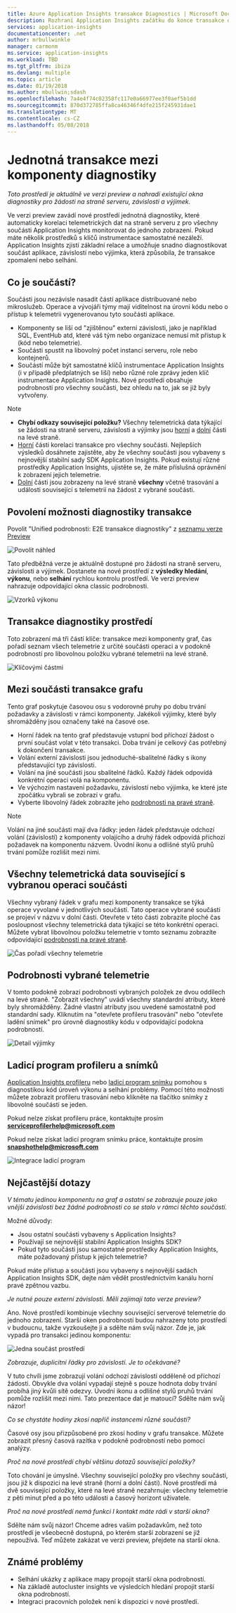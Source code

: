 ```yaml
---
title: Azure Application Insights transakce Diagnostics | Microsoft Docs
description: Rozhraní Application Insights začátku do konce transakce diagnostics
services: application-insights
documentationcenter: .net
author: mrbullwinkle
manager: carmonm
ms.service: application-insights
ms.workload: TBD
ms.tgt_pltfrm: ibiza
ms.devlang: multiple
ms.topic: article
ms.date: 01/19/2018
ms.author: mbullwin;sdash
ms.openlocfilehash: 7a4e4f74c02358fc117e0a66977ee3f0aef5b1dd
ms.sourcegitcommit: 870d372785ffa8ca46346f4dfe215f245931dae1
ms.translationtype: MT
ms.contentlocale: cs-CZ
ms.lasthandoff: 05/08/2018
---
```

# <a name="unified-cross-component-transaction-diagnostics"></a>Jednotná transakce mezi komponenty diagnostiky

*Toto prostředí je aktuálně ve verzi preview a nahradí existující okna diagnostiky pro žádosti na straně serveru, závislosti a výjimek.*

Ve verzi preview zavádí nové prostředí jednotná diagnostiky, které automaticky korelaci telemetrických dat na straně serveru z pro všechny součásti Application Insights monitorovat do jednoho zobrazení. Pokud máte několik prostředků s klíčů instrumentace samostatné nezáleží. Application Insights zjistí základní relace a umožňuje snadno diagnostikovat součást aplikace, závislostí nebo výjimka, která způsobila, že transakce zpomalení nebo selhání.

## <a name="what-is-a-component"></a>Co je součástí?

Součásti jsou nezávisle nasadit částí aplikace distribuované nebo mikroslužeb. Operace a vývojáři týmy mají viditelnost na úrovni kódu nebo o přístup k telemetrii vygenerovanou tyto součásti aplikace.

* Komponenty se liší od "zjištěnou" externí závislosti, jako je například SQL, EventHub atd, které váš tým nebo organizace nemusí mít přístup k (kód nebo telemetrie).
* Součásti spustit na libovolný počet instancí serveru, role nebo kontejnerů.
* Součástí může být samostatné klíčů instrumentace Application Insights (i v případě předplatných se liší) nebo různé role zprávy jeden klíč instrumentace Application Insights. Nové prostředí obsahuje podrobnosti pro všechny součásti, bez ohledu na to, jak se již byly vytvořeny.

> [!NOTE]
> * **Chybí odkazy související položku?** Všechny telemetrická data týkající se žádosti na straně serveru, závislosti a výjimky jsou [horní](#cross-component-transaction-chart) a [dolní](#all-telemetry-related-to-the-selected-component-operation) části na levé straně. 
> * [Horní](#cross-component-transaction-chart) části korelaci transakce pro všechny součásti. Nejlepších výsledků dosáhnete zajistěte, aby že všechny součásti jsou vybaveny s nejnovější stabilní sady SDK Application Insights. Pokud existují různé prostředky Application Insights, ujistěte se, že máte příslušná oprávnění k zobrazení jejich telemetrie.
> * [Dolní](#all-telemetry-related-to-the-selected-component-operation) části jsou zobrazeny na levé straně **všechny** včetně trasování a události související s telemetrií na žádost z vybrané součásti.

## <a name="enable-transaction-diagnostics-experience"></a>Povolení možnosti diagnostiky transakce
Povolit "Unified podrobnosti: E2E transakce diagnostiky" z [seznamu verze Preview](app-insights-previews.md)

![Povolit náhled](media/app-insights-e2eTxn-diagnostics/previews.png)

Tato předběžná verze je aktuálně dostupné pro žádosti na straně serveru, závislosti a výjimek. Dostanete na nové prostředí z **výsledky hledání**, **výkonu**, nebo **selhání** rychlou kontrolu prostředí. Ve verzi preview nahrazuje odpovídající okna classic podrobnosti.

![Vzorků výkonu](media/app-insights-e2eTxn-diagnostics/performanceSamplesClickThrough.png)

## <a name="transaction-diagnostics-experience"></a>Transakce diagnostiky prostředí
Toto zobrazení má tři částí klíče: transakce mezi komponenty graf, čas pořadí seznam všech telemetrie z určité součásti operaci a v podokně podrobností pro libovolnou položku vybrané telemetrii na levé straně.

![Klíčovými částmi](media/app-insights-e2eTxn-diagnostics/3partsCrossComponent.png)

## <a name="cross-component-transaction-chart"></a>Mezi součásti transakce grafu

Tento graf poskytuje časovou osu s vodorovné pruhy po dobu trvání požadavky a závislosti v rámci komponenty. Jakékoli výjimky, které byly shromážděny jsou označeny také na časové ose.

* Horní řádek na tento graf představuje vstupní bod příchozí žádost o první součást volat v této transakci. Doba trvání je celkový čas potřebný k dokončení transakce.
* Volání externí závislosti jsou jednoduché-sbalitelné řádky s ikony představující typ závislosti.
* Volání na jiné součásti jsou sbalitelné řádků. Každý řádek odpovídá konkrétní operaci volá na komponentu.
* Ve výchozím nastavení požadavku, závislostí nebo výjimka, ke které jste zpočátku vybrali se zobrazí v grafu.
* Vyberte libovolný řádek zobrazíte jeho [podrobnosti na pravé straně](#details-of-the-selected-telemetry). 

> [!NOTE]
Volání na jiné součásti mají dva řádky: jeden řádek představuje odchozí volání (závislostí) z komponenty volajícího a druhý řádek odpovídá příchozí požadavek na komponentu názvem. Úvodní ikonu a odlišné stylů pruhů trvání pomůže rozlišit mezi nimi.

## <a name="all-telemetry-related-to-the-selected-component-operation"></a>Všechny telemetrická data související s vybranou operaci součásti

Všechny vybraný řádek v grafu mezi komponenty transakce se týká operace vyvolané v jednotlivých součástí. Tato operace vybrané součásti se projeví v názvu v dolní části. Otevřete v této části zobrazíte ploché čas posloupnost všechny telemetrická data týkající se této konkrétní operaci. Můžete vybrat libovolnou položku telemetrie v tomto seznamu zobrazíte odpovídající [podrobnosti na pravé straně](#details-of-the-selected-telemetry).

![Čas pořadí všechny telemetrie](media/app-insights-e2eTxn-diagnostics/allTelemetryDrawerOpened.png)

## <a name="details-of-the-selected-telemetry"></a>Podrobnosti vybrané telemetrie

V tomto podokně zobrazí podrobnosti vybraných položek ze dvou oddílech na levé straně. "Zobrazit všechny" uvádí všechny standardní atributy, které byly shromážděny. Žádné vlastní atributy jsou uvedené samostatně pod standardní sady. Kliknutím na "otevřete profileru trasování" nebo "otevřete ladění snímek" pro úrovně diagnostiky kódu v odpovídající podokna podrobností.

![Detail výjimky](media/app-insights-e2eTxn-diagnostics/exceptiondetail.png)

## <a name="profiler-and-snapshot-debugger"></a>Ladicí program profileru a snímků

[Application Insights profileru](app-insights-profiler.md) nebo [ladicí program snímku](app-insights-snapshot-debugger.md) pomohou s diagnostikou kód úroveň výkonu a selhání problémy. Pomocí této možnosti můžete zobrazit profileru trasování nebo klikněte na tlačítko snímky z libovolné součásti se jeden.

Pokud nelze získat profileru práce, kontaktujte prosím **serviceprofilerhelp@microsoft.com**

Pokud nelze získat ladicí program snímku práce, kontaktujte prosím **snapshothelp@microsoft.com**

![Integrace ladicí program](media/app-insights-e2eTxn-diagnostics/debugSnapshot.png)

## <a name="faq"></a>Nejčastější dotazy

*V tématu jedinou komponentu na graf a ostatní se zobrazuje pouze jako vnější závislosti bez žádné podrobnosti co se stalo v rámci těchto součástí.*

Možné důvody:

* Jsou ostatní součásti vybaveny s Application Insights?
* Používají se nejnovější stabilní Application Insights SDK?
* Pokud tyto součásti jsou samostatné prostředky Application Insights, máte požadovaný přístup k jejich telemetrie?

Pokud máte přístup a součásti jsou vybaveny s nejnovější sadách Application Insights SDK, dejte nám vědět prostřednictvím kanálu horní pravé zpětnou vazbu.

*Je nutné pouze externí závislosti. Měli zajímají tato verze preview?*

Ano. Nové prostředí kombinuje všechny související serverové telemetrie do jednoho zobrazení. Starší oken podrobností budou nahrazeny toto prostředí v budoucnu, takže vyzkoušejte ji a sdělte nám svůj názor. Zde je, jak vypadá pro transakci jedinou komponentu:

![Jedna součást prostředí](media/app-insights-e2eTxn-diagnostics/singleComponent.png)

*Zobrazuje, duplicitní řádky pro závislosti. Je to očekávané?*

V tuto chvíli jsme zobrazují volání odchozí závislostí odděleně od příchozí žádosti. Obvykle dva volání vypadají stejně s pouze hodnota doby trvání probíhá jiný kvůli sítě odezvy. Úvodní ikonu a odlišné stylů pruhů trvání pomůže rozlišit mezi nimi. Tato prezentace dat je matoucí? Sdělte nám svůj názor!

*Co se chystáte hodiny zkosí napříč instancemi různé součásti?*

Časové osy jsou přizpůsobené pro zkosí hodiny v grafu transakce. Můžete zobrazit přesný časová razítka v podokně podrobností nebo pomocí analýzy.

*Proč na nové prostředí chybí většinu dotazů související položky?*

Toto chování je úmyslné. Všechny související položky pro všechny součásti, jsou již k dispozici na levé straně (horní a dolní části). Nové prostředí má dvě související položky, které na levé straně nezahrnuje: všechny telemetrie z pěti minut před a po této události a časový horizont uživatele.

*Proč na nové prostředí nemá funkci I kontakt máte rádi v starší okna?*

Sdělte nám svůj názor! Chceme adres vašim požadavkům, než toto prostředí je všeobecně dostupná, po kterém starší zobrazení se již nepoužívá. Teď můžete zakázat ve verzi preview, přejdete na starší okna.

## <a name="known-issues"></a>Známé problémy

* Selhání ukázky z aplikace mapy propojit starší okna podrobností.
* Na základě autocluster insights ve výsledcích hledání propojit starší okna podrobností.
* Integraci pracovních položek není k dispozici v nové prostředí.
